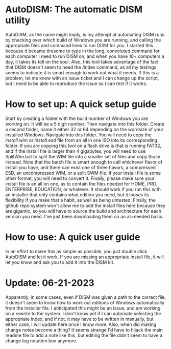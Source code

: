 # AutoDISM: The automatic DISM utility
AutoDISM, as the name might imply, is my attempt at automating DISM runs by checking over which build of Windows you are running, and calling the appropriate files and command lines to run DISM for you.
I started this because it became tiresome to type in the long, convoluted command for each computer I need to run DISM on, and when you have 10+ computers a day, it takes its toll on the soul.
Also, this tool takes advantage of the fact that DISM doesn't seem to need the /index command, as all my testings seems to indicate it is smart enough to work out what it needs. If this is a problem, let me know with an issue ticket and I can change up the script, but I need to be able to reproduce the issue so I can test if it works.

# How to set up: A quick setup guide
Start by creating a folder with the build number of Windows you are working on. It will be a 5 digit number. Then navigate into this folder. Create a second folder, name it either 32 or 64 depending on the wordsize of your installed Windows. Navigate into this folder. You will need to copy the *install.wim* or *install.esd* file from an all in one ISO into its corresponding folder.
If you are copying this tool on a flash drive is that is running FAT32, and if the install file is larger than 4 gigabytes, you will need to use SplitWim.bat to split the WIM file into a smaller set of files and copy those instead.
Note that the batch file is smart enough to call whichever flavor of install you have, and there can exist one of three flavors, a compressed ESD, an uncompressed WIM, or a split SWM file.
If your install file is some other format, you will need to convert it.
Finally, please make sure your install file is an all on one, as to contain the files needed for HOME, PRO, ENTERPRISE, EDUCATION, or whatever. It should work if you run this with an installer that only contains what edition you need, but it looses its flexibility if you make that a habit, as well as being untested.
Finally, the github repo system won't allow me to add the install files here because they are gigantic, so you will have to source the build and architecture for each version you need. I've just been downloading them on an as-needed basis.

# How to use: A quick user guide
In an effort to make this as simple as possible, you just double click AutoDISM and let it work. If you are missing an appropriate install file, it will let you know and ask you to add it into the DISM kit.

# Update: 06-21-2023
Apparently, in some cases, even if DISM was given a path to the correct file, it doesn't seem to know how to work out editions of Windows automatically from the installer file. I anticipated this might be an issue, and am working on a rewrite to the system. I don't know yet if I can automate selecting the appropriate index, and if not, it may have to be written in manually, but either case, I will update here once I know more. Also, when did making change notes become a thing? It seems strange I'd have to hijack the main readme file to add a note like this, but editing the file didn't seem to have a change log notation box anymore.
